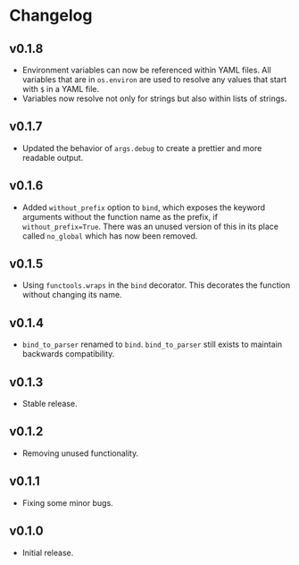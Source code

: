 # Changelog
## v0.1.8
- Environment variables can now be referenced within YAML files. All variables that are in `os.environ` are used to resolve any values that start with `$` in a YAML file.
- Variables now resolve not only for strings but also within lists of strings.

## v0.1.7
- Updated the behavior of `args.debug` to create a prettier and more readable 
  output.

## v0.1.6
- Added `without_prefix` option to `bind`, which exposes the keyword arguments
  without the function name as the prefix, if `without_prefix=True`. There was 
  an unused version of this in its place called `no_global` which has now been
  removed.

## v0.1.5
- Using `functools.wraps` in the `bind` decorator. This decorates the 
  function without changing its name.

## v0.1.4
- `bind_to_parser` renamed to `bind`. `bind_to_parser` still exists
  to maintain backwards compatibility.

## v0.1.3
- Stable release.

## v0.1.2
- Removing unused functionality.

## v0.1.1
- Fixing some minor bugs.

## v0.1.0
- Initial release.

